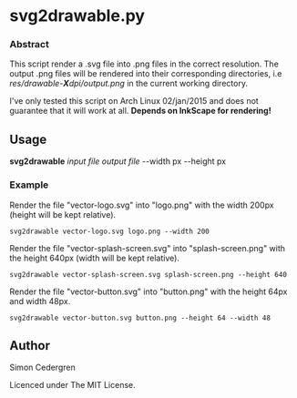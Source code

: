# svg2drawable.py
### Abstract
This script render a .svg file into .png files in the correct resolution.
The output .png files will be rendered into their corresponding directories, i.e
*res/drawable-**X**dpi/output.png* in the current working directory.

I've only tested this script on Arch Linux 02/jan/2015 and does not guarantee that it will work at all. 
**Depends on InkScape for rendering!**

## Usage
**svg2drawable** *input file* *output file* --width px --height px

### Example
Render the file "vector-logo.svg" into "logo.png" with the width 200px (height will be kept relative).
```
svg2drawable vector-logo.svg logo.png --width 200 
```
Render the file "vector-splash-screen.svg" into "splash-screen.png" with the height 640px (width will be kept relative).
```
svg2drawable vector-splash-screen.svg splash-screen.png --height 640 
```
Render the file "vector-button.svg" into "button.png" with the height 64px and width 48px.
```
svg2drawable vector-button.svg button.png --height 64 --width 48
```
## Author
Simon Cedergren <dev at onyktert.nu>

Licenced under The MIT License.
